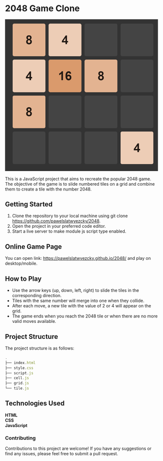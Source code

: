 # 2048 Game Clone 

![2048 clone](https://github.com/pawelslatwyezcky/2048/blob/main/2048.png?raw=true)


This is a JavaScript project that aims to recreate the popular 2048 game. The objective of the game is to slide numbered tiles on a grid and combine them to create a tile with the number 2048.

## Getting Started

1. Clone the repository to your local machine using git clone https://github.com/pawelslatwyezcky/2048.
2. Open the project in your preferred code editor.
3. Start a live server to make module js script type enabled.

## Online Game Page

You can open link: https://pawelslatwyezcky.github.io/2048/ and play on desktop/mobile.

## How to Play

- Use the arrow keys (up, down, left, right) to slide the tiles in the corresponding direction.
- Tiles with the same number will merge into one when they collide.
- After each move, a new tile with the value of 2 or 4 will appear on the grid.
- The game ends when you reach the 2048 tile or when there are no more valid moves available.

## Project Structure

The project structure is as follows:

```js
.
├── index.html
├── style.css
├── script.js
├── cell.js
├── grid.js
└── tile.js
```

## Technologies Used

**HTML**  
**CSS**  
**JavaScript**  

### Contributing

Contributions to this project are welcome! If you have any suggestions or find any issues, please feel free to submit a pull request.


